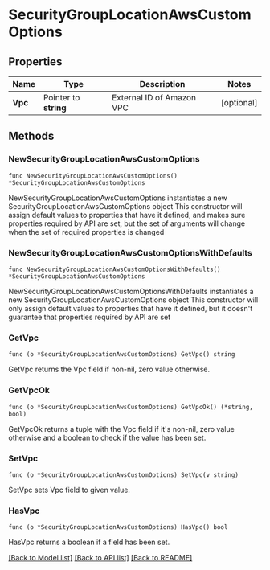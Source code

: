 # SecurityGroupLocationAwsCustomOptions

## Properties

Name | Type | Description | Notes
------------ | ------------- | ------------- | -------------
**Vpc** | Pointer to **string** | External ID of Amazon VPC | [optional] 

## Methods

### NewSecurityGroupLocationAwsCustomOptions

`func NewSecurityGroupLocationAwsCustomOptions() *SecurityGroupLocationAwsCustomOptions`

NewSecurityGroupLocationAwsCustomOptions instantiates a new SecurityGroupLocationAwsCustomOptions object
This constructor will assign default values to properties that have it defined,
and makes sure properties required by API are set, but the set of arguments
will change when the set of required properties is changed

### NewSecurityGroupLocationAwsCustomOptionsWithDefaults

`func NewSecurityGroupLocationAwsCustomOptionsWithDefaults() *SecurityGroupLocationAwsCustomOptions`

NewSecurityGroupLocationAwsCustomOptionsWithDefaults instantiates a new SecurityGroupLocationAwsCustomOptions object
This constructor will only assign default values to properties that have it defined,
but it doesn't guarantee that properties required by API are set

### GetVpc

`func (o *SecurityGroupLocationAwsCustomOptions) GetVpc() string`

GetVpc returns the Vpc field if non-nil, zero value otherwise.

### GetVpcOk

`func (o *SecurityGroupLocationAwsCustomOptions) GetVpcOk() (*string, bool)`

GetVpcOk returns a tuple with the Vpc field if it's non-nil, zero value otherwise
and a boolean to check if the value has been set.

### SetVpc

`func (o *SecurityGroupLocationAwsCustomOptions) SetVpc(v string)`

SetVpc sets Vpc field to given value.

### HasVpc

`func (o *SecurityGroupLocationAwsCustomOptions) HasVpc() bool`

HasVpc returns a boolean if a field has been set.


[[Back to Model list]](../README.md#documentation-for-models) [[Back to API list]](../README.md#documentation-for-api-endpoints) [[Back to README]](../README.md)


